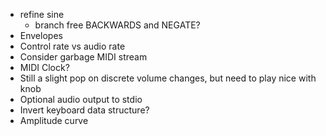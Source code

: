 - refine sine
  - branch free BACKWARDS and NEGATE?
- Envelopes
- Control rate vs audio rate
- Consider garbage MIDI stream
- MIDI Clock?
- Still a slight pop on discrete volume changes, but need to play nice with knob
- Optional audio output to stdio
- Invert keyboard data structure?
- Amplitude curve
